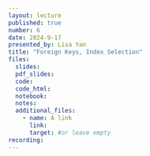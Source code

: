 ```yaml
---
layout: lecture
published: true
number: 6
date: 2024-9-17
presented_by: Lisa Yan
title: "Foreign Keys, Index Selection"
files:
  slides:
  pdf_slides:
  code:
  code_html:
  notebook:
  notes:
  additional_files:
    - name: A link
      link:
      target: #or leave empty
recording:
---
```

